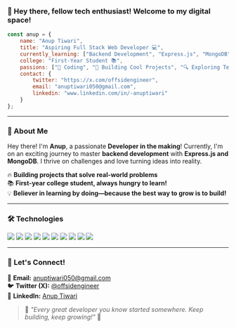 ### 👋 Hey there, fellow tech enthusiast! Welcome to my digital space!

```js
const anup = {
    name: "Anup Tiwari",
    title: "Aspiring Full Stack Web Developer 💻",
    currently_learning: ["Backend Development", "Express.js", "MongoDB"],
    college: "First-Year Student 📚",
    passions: ["🚀 Coding", "🔨 Building Cool Projects", "🔍 Exploring Tech"],
    contact: {
        twitter: "https://x.com/offsidengineer",
        email: "anuptiwari050@gmail.com",
        linkedin: "www.linkedin.com/in/-anuptiwari"
    }
};
```

---

### 🌟 About Me

Hey there! I'm **Anup**, a passionate **Developer in the making**! Currently, I'm on an exciting journey to master **backend development** with **Express.js and MongoDB**. I thrive on challenges and love turning ideas into reality. 

🔥 **Building projects that solve real-world problems**  
📚 **First-year college student, always hungry to learn!**  
💡 **Believer in learning by doing—because the best way to grow is to build!**

---

### 🛠 Technologies

<p>
    <img src="https://img.shields.io/badge/-JavaScript-F7DF1E?style=flat&logo=javascript&logoColor=black"/>
    <img src="https://img.shields.io/badge/-Python-3776AB?style=flat&logo=python&logoColor=white"/>
    <img src="https://img.shields.io/badge/-Node.js-339933?style=flat&logo=node.js&logoColor=white"/>
    <img src="https://img.shields.io/badge/-React-61DAFB?style=flat&logo=react&logoColor=black"/>
    <img src="https://img.shields.io/badge/-Express.js-000000?style=flat&logo=express&logoColor=white"/>
    <img src="https://img.shields.io/badge/-MongoDB-47A248?style=flat&logo=mongodb&logoColor=white"/>
    <img src="https://img.shields.io/badge/-HTML5-E34F26?style=flat&logo=html5&logoColor=white"/>
    <img src="https://img.shields.io/badge/-CSS3-1572B6?style=flat&logo=css3&logoColor=white"/>
    <img src="https://img.shields.io/badge/-Firebase-FFCA28?style=flat&logo=firebase&logoColor=black"/>
    <img src="https://img.shields.io/badge/-Cloudinary-3448C5?style=flat&logo=cloudinary&logoColor=white"/>
    
</p>

---

### 🤝 Let's Connect!

📩 **Email:** [anuptiwari050@gmail.com](mailto:anuptiwari050@gmail.com)  
🐦 **Twitter (X):** [@offsidengineer](https://x.com/offsidengineer)  
🔗 **LinkedIn:** [Anup Tiwari](www.linkedin.com/in/-anuptiwari)  

> 🌟 *"Every great developer you know started somewhere. Keep building, keep growing!"* 🚀


